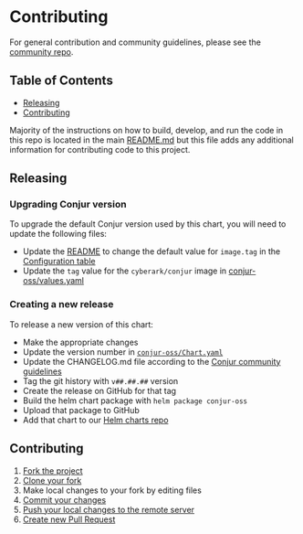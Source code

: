 # Contributing

For general contribution and community guidelines, please see the [community repo](https://github.com/cyberark/community).

## Table of Contents

- [Releasing](#releasing)
- [Contributing](#contributing)

Majority of the instructions on how to build, develop, and run the code in
this repo is located in the main [README.md](README.md) but this file adds
any additional information for contributing code to this project.

## Releasing

### Upgrading Conjur version

To upgrade the default Conjur version used by this chart, you will need to
update the following files:
- Update the [README](./conjur-oss/README.md) to change the default value for
  `image.tag` in the [Configuration table](./conjur-oss/README.md#configuration)
- Update the `tag` value for the `cyberark/conjur` image in
  [conjur-oss/values.yaml](./conjur-oss/values.yaml)

### Creating a new release

To release a new version of this chart:
- Make the appropriate changes
- Update the version number in [`conjur-oss/Chart.yaml`](conjur-oss/Chart.yaml)
- Update the CHANGELOG.md file according to the
  [Conjur community guidelines](https://github.com/cyberark/community/blob/master/Conjur/CONTRIBUTING.md#tagging)
- Tag the git history with `v##.##.##` version
- Create the release on GitHub for that tag
- Build the helm chart package with `helm package conjur-oss`
- Upload that package to GitHub
- Add that chart to our [Helm charts repo](https://github.com/cyberark/helm-charts)

## Contributing

1. [Fork the project](https://help.github.com/en/github/getting-started-with-github/fork-a-repo)
2. [Clone your fork](https://help.github.com/en/github/creating-cloning-and-archiving-repositories/cloning-a-repository)
3. Make local changes to your fork by editing files
3. [Commit your changes](https://help.github.com/en/github/managing-files-in-a-repository/adding-a-file-to-a-repository-using-the-command-line)
4. [Push your local changes to the remote server](https://help.github.com/en/github/using-git/pushing-commits-to-a-remote-repository)
5. [Create new Pull Request](https://help.github.com/en/github/collaborating-with-issues-and-pull-requests/creating-a-pull-request-from-a-fork)
